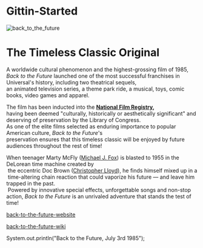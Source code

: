 # Gittin-Started


![back_to_the_future](https://m.media-amazon.com/images/I/71BPuv+iRbL._AC_SL1000_.jpg)

#  **The Timeless Classic Original**

<p class="" style="white-space:pre-wrap;">A worldwide cultural phenomenon and the highest-grossing film of 1985,
<em>Back to the Future</em> launched one of the most successful franchises in Universal's history, including two theatrical sequels,
an animated television series, a theme park ride, a musical, toys, comic books, video games and apparel.</p>

<p class="" style="white-space:pre-wrap;">The film has been inducted into the <a href="https://www.loc.gov/programs/national-film-preservation-board/film-registry/complete-national-film-registry-listing/" target="_blank"><strong>National Film Registry</strong></a><strong>,</strong>
having been deemed "culturally, historically or aesthetically significant" and deserving of preservation by the Library of Congress.
As one of the elite films selected as enduring importance to popular American culture,<em> Back to the Future</em>'s
preservation ensures that this timeless classic will be enjoyed by future audiences throughout the rest of time!</p>

<p class="" style="white-space:pre-wrap;">When teenager Marty McFly (<a href="/cast/michael-j-fox">Michael J. Fox</a>) is blasted to 1955 in the DeLorean time machine created by
 the eccentric Doc Brown (<a href="/cast/christopher-lloyd">Christopher Lloyd</a>), he finds himself mixed up in a 
 time-altering chain reaction that could vaporize his future — and leave him trapped in the past.
 Powered by innovative special effects, unforgettable songs and non-stop action, <em>Back to the Future</em> is an unrivaled adventure that stands the test of time!</p>

[back-to-the-future-website](https://www.backtothefuture.com/movies/backtothefuture1)

[back-to-the-future-wiki](https://en.wikipedia.org/wiki/Back_to_the_Future)

System.out.println("Back to the Future, July 3rd 1985");
